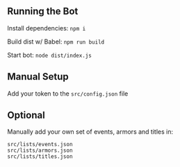 ## Running the Bot

Install dependencies:  `npm i`

Build dist w/ Babel:   `npm run build`

Start bot:             `node dist/index.js`

## Manual Setup

Add your token to the `src/config.json` file

## Optional

Manually add your own set of events, armors and titles in:

```
src/lists/events.json
src/lists/armors.json
src/lists/titles.json
```
